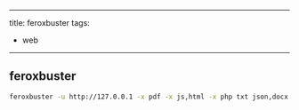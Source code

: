 ______________________________________________________________________

title: feroxbuster
tags:

- web

______________________________________________________________________

## feroxbuster

```sh
feroxbuster -u http://127.0.0.1 -x pdf -x js,html -x php txt json,docx --wordlist {wordlist]
```
